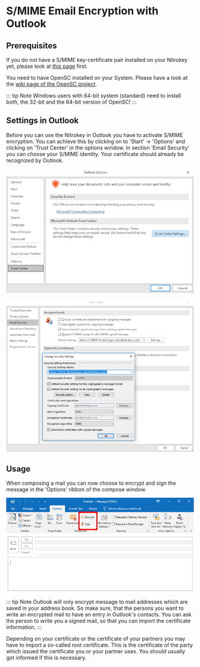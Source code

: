 # S/MIME Email Encryption with Outlook

## 

## Prerequisites

If you do not have a S/MIME key-certificate pair installed on your Nitrokey yet, please look at [this page](https://www.nitrokey.com/documentation/smime-email-encryption) first.

You need to have OpenSC installed on your System. Please have a look at the [wiki page of the OpenSC project](https://github.com/OpenSC/OpenSC/wiki).

::: tip Note Windows users with 64-bit system (standard) need to install both, the 32-bit and the 64-bit version of OpenSC! :::

## 

## Settings in Outlook

Before you can use the Nitrokey in Outlook you have to activate  S/MIME encryption. You can achieve this by clicking on to 'Start' ->  'Options' and clicking on 'Trust Center' in the options window. In  section 'Email Security' you can choose your S/MIME identity. Your  certificate should already be recognized by Outlook.

[![img1](./images/smime-email-encryption-with-outlook/1.png)](https://github.com/Nitrokey/nitrokey-documentation/blob/master/pro/windows/images/smime-email-encryption-with-outlook/1.png)

[![img2](./images/smime-email-encryption-with-outlook/2.png)](./images/smime-email-encryption-with-outlook/2.png)

## 

## Usage

When composing a mail you can now choose to encrypt and sign the message in the 'Options' ribbon of the compose window.

[![img3](./images/smime-email-encryption-with-outlook/3.png)](./images/smime-email-encryption-with-outlook/3.png)

::: tip Note Outlook will only encrypt message to mail addresses which are saved in  your address book. So make sure, that the persons you want to write an  encrypted mail to have an entry in Outlook's contacts. You can ask the  person to write you a signed mail, so that you can import the  certificate information. :::

Depending on your certificate or the certificate of your partners you may have to import a so-called root certificate. This is the  certificate of the party which issued the certificate you or your  partner uses. You should usually got informed if this is necessary.